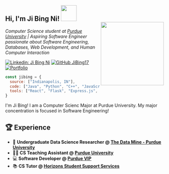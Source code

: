 <h2>Hi, I'm Ji Bing Ni! <img src="https://media.giphy.com/media/mGcNjsfWAjY5AEZNw6/giphy.gif" width="50"></h2>
<img align="right" src="https://via.placeholder.com/200" width="200" style="position:relative; top:-20px;">
<p><em>Computer Science student at <a target="_blank" href="https://www.purdue.edu/">Purdue University</a> | Aspiring Software Engineer passionate about Software Engineering, Databases, Web Development, and Human Computer Interaction</em></p>

[![Linkedin: Ji Bing Ni](https://img.shields.io/badge/-JiBingNi-blue?style=flat-square&logo=Linkedin&logoColor=white&link=https://www.linkedin.com/in/jibing-ni/)](https://www.linkedin.com/in/jibing-ni/)
[![GitHub JiBing17](https://img.shields.io/github/followers/JiBing17?label=follow&style=social)](https://github.com/JiBing17)
[![Portfolio](https://img.shields.io/badge/-Portfolio-ff69b4?style=flat-square&logo=internetexplorer&logoColor=white&link=https://jibing17.github.io/portfolio/)](https://jibing17.github.io/portfolio/)

```javascript
const jibing = {
  source: ["Indianapolis, IN"],
  code: ["Java", "Python", "C++", "JavaScript", "SQL", "R"],
  tools: ["React", "Flask", "Express.js", "Node.js", "Material-UI", "Bootstrap", "TailwindCSS", "Git"]
}
```
I'm Ji Bing! I am a Computer Scienc Major at Purdue University. My major concentration is focused in Software Engineering!

## 🏆 Experience

- :microscope: **Undergraduate Data Science Researcher @ [The Data Mine - Purdue University](https://datamine.purdue.edu/)**
- :man_teacher: **CS Teaching Assistant @ [Purdue University](https://www.purdue.edu/)**
- :computer: **Software Developer @ [Purdue VIP](https://www.purdue.edu/VIP/)**
- :books: **CS Tutor @ [Horizons Student Support Services](https://www.purdue.edu/horizons/)**




